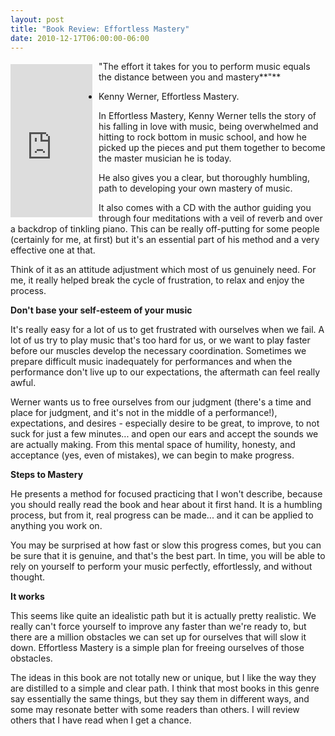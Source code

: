 ```yaml
---
layout: post
title: "Book Review: Effortless Mastery"
date: 2010-12-17T06:00:00-06:00
---
```


**<iframe align="left" frameborder="0" marginheight="0" marginwidth="0" scrolling="no" src="http://rcm.amazon.com/e/cm?t=willisguitabl-20&amp;o=1&amp;p=8&amp;l=bpl&amp;asins=B001QJR8KY&amp;fc1=000000&amp;IS2=1&amp;lt1=_blank&amp;m=amazon&amp;lc1=0000FF&amp;bc1=000000&amp;bg1=FFFFFF&amp;f=ifr" style="height: 245px; padding-right: 10px; padding-top: 5px; width: 131px;"></iframe>** "The effort it takes for you to perform music equals the distance between you and mastery**"**
- Kenny Werner, Effortless Mastery.

In Effortless Mastery, Kenny Werner tells the story of his falling in love with music, being overwhelmed and hitting to rock bottom in music school, and how he picked up the pieces and put them together to become the master musician he is today.

He also gives you a clear, but thoroughly humbling, path to developing your own mastery of music.

It also comes with a CD with the author guiding you through four meditations with a veil of reverb and over a backdrop of tinkling piano. This can be really off-putting for some people (certainly for me, at first) but it's an essential part of his method and a very effective one at that.

Think of it as an attitude adjustment which most of us genuinely need. For me, it really helped break the cycle of frustration, to relax and enjoy the process.

**Don't base your self-esteem of your music**

It's really easy for a lot of us to get frustrated with ourselves when we fail. A lot of us try to play music that's too hard for us, or we want to play faster before our muscles develop the necessary coordination. Sometimes we prepare difficult music inadequately for performances and when the performance don't live up to our expectations, the aftermath can feel really awful. 

Werner wants us to free ourselves from our judgment (there's a time and place for judgment, and it's not in the middle of a performance!), expectations, and desires  - especially desire to be great, to improve, to not suck for just a few minutes... and open our ears and accept the sounds we are actually making. From this mental space of humility, honesty, and acceptance (yes, even of mistakes), we can begin to make progress. 

**Steps to Mastery**

He presents a method for focused practicing that I won't describe, because you should really read the book and hear about it first hand. It is a humbling process, but from it, real progress can be made... and it can be applied to anything you work on.

You may be surprised at how fast or slow this progress comes, but you can be sure that it is genuine, and that's the best part. In time, you will be able to rely on yourself to perform your music perfectly, effortlessly, and without thought. 

**It works**

This seems like quite an idealistic path but it is actually pretty realistic. We really can't force yourself to improve any faster than we're ready to, but there are a million obstacles we can set up for ourselves that will slow it down. Effortless Mastery is a simple plan for freeing ourselves of those obstacles.

The ideas in this book are not totally new or unique, but I like the way they are distilled to a simple and clear path. I think that most books in this genre say essentially the same things, but they say them in different ways, and some may resonate better with some readers than others. I will review others that I have read  when I get a chance.

